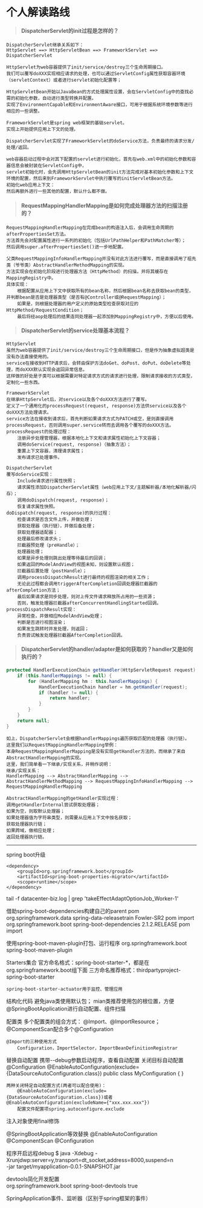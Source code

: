 个人解读路线
====
>#### DispatcherServlet的init过程是怎样的？ ####
    DispatcherServlet继承关系如下：
    HttpServlet ==> HttpServletBean ==> FrameworkServlet ==> DispatcherServlet
    
    HttpServlet为web容器提供了init/service/destroy三个生命周期接口。
    我们可以覆写doXXX实现相应请求的处理，也可以通过ServletConfig属性获取容器环境（servletContext）或者进行servlet初始化配置等；
    
    HttpServletBean开始以JavaBean的方式处理属性设置，会在ServletConfig中的查找必需的初始化参数，自动进行类型转换并配置。
    实现了EnvironmentCapable和EnvironmentAware接口，可用于根据系统环境参数等进行相应的一些调整。
    
    FrameworkServlet是spring web框架的基础servlet。
    实现上开始提供应用上下文的处理。

    DispatcherServlet实现了FrameworkServlet的doService方法，负责最终的请求分发/处理/返回。
    
    web容器启动过程中会对其下配置的servlet进行初始化，首先在web.xml中的初始化参数和容器信息会被封装在ServletConfig中，
    servlet初始化时，会先调用HttpServletBean的init方法完成对基本初始化参数和上下文环境的配置，然后来到FrameworkServlet中执行覆写的initServletBean方法。
    初始化web应用上下文：
    然后再额外进行一些其他的配置，默认什么都不做。


>#### RequestMappingHandlerMapping是如何完成处理器方法的扫描注册的？ ####
    RequestMappingHandlerMapping在完成bean的构造注入后，会调用生命周期的afterPropertiesSet方法。
    方法首先会对配置属性进行一系列的初始化（包括UrlPathHelper和PathMatcher等）；
    然后调用super.afterPropertiesSet()进一步地配置。
    
    父类RequestMappingInfoHandlerMapping并没有对此方法进行覆写，而是直接调用了祖先类（爷爷类）AbstractHandlerMethodMapping的实现。
    方法实现会在初始化阶段进行处理器方法（HttpMethod）的扫描，并将其缓存在MappingRegistry中。
    具体实现：
        根据配置从应用上下文中获取所有的bean名称，然后根据bean名称去获取bean的类型，并判断bean是否是处理器类型（是否有@Controller或@RequestMapping）；
        如果是，则根据处理器的用户定义的原始类型检查获取对应的HttpMethod/RequestCondition；
        最后将经aop处理后的结果连同处理器一起添加到MappingRegistry中，方便以后使用。
    
>#### DispatcherServlet的service处理基本流程？ ####
    HttpServlet
    虽然为web容器提供了init/service/destroy三个生命周期接口，但是作为抽象虚拟超类是没有办法直接使用的。
    service在接收到HTTP请求后，会转由保护方法doGet、doPost、doPut、doDelete等处理，而doXXX默认实现会返回异常信息。
    这样做的好处是子类可以根据需要对特定请求方式的请求进行处理，限制请求接收的方式类型，定制化一些东西。
    
    FrameworkServlet
    在继承HttpServlet后，对service以及各个doXXX方法进行了覆写。
    定义了一个通用化的processRequest(request, response)方法供service以及各个doXXX方法处理请求。
    service方法在接收到请求后，首先判断如果请求方式为PATCH或空，是则直接调用processRequest，否则调用super.service转而去调用各个覆写的doXXX方法。
    processRequest的处理过程：
        注册异步处理管理器，根据本地化上下文和请求属性初始化上下文容器；
        调用doService(request, response)（抽象方法）；
        重置上下文容器，清理请求属性；
        发布请求已处理事件。
    
    DispatcherServlet
    覆写doService实现：
        Include请求进行属性快照；
        请求属性添加DispatcherServlet属性（web应用上下文/主题解析器/本地化解析器/闪存）；
        调用doDispatch(request, response)；
        恢复请求属性快照。
    doDispatch(request, response)的执行过程：
        检查请求是否含文件上传，并做处理；
        获取处理器（执行链），并做后备处理；
        获取处理器适配器；
        处理最后修改请求头；
        拦截器预处理（preHandle）；
        处理器处理；
        如果是异步处理则跳出处理等待最后的回调；
        如果返回的ModelAndView的视图未知，则设置默认视图；
        拦截器后置处理（postHandle）；
        调用processDispatchResult进行最终的视图渲染的相关工作；
        无论此过程都会调用triggerAfterCompletion回调处理器拦截器的afterCompletion方法；
        最后如果请求是同步处理，则对上传文件请求释放所占用的一些资源；
        否则，触发处理器拦截器afterConcurrentHandlingStarted回调。
    processDispatchResult实现：
        异常检查，并做相应ModelAndView处理；
        判断是否进行视图渲染；
        如果发生跳转时并发处理，则返回；
        负责尝试触发处理器拦截器AfterCompletion回调。
        
    

>#### DispatcherServlet的handler/adapter是如何获取的？handler又是如何执行的？ ####
```java
protected HandlerExecutionChain getHandler(HttpServletRequest request) throws Exception {
    if (this.handlerMappings != null) {
        for (HandlerMapping hm : this.handlerMappings) {
            HandlerExecutionChain handler = hm.getHandler(request);
            if (handler != null) {
                return handler;
            }
        }
    }
    return null;
}
```
	如上，DispatcherServlet会根据handlerMappings遍历获取匹配的处理器（执行链）。
	这里我们以RequestMappingHandlerMapping举例：
	本身RequestMappingHandlerMapping是没有实现getHandler方法的，而继承了来自AbstractHandlerMapping的实现。
	这里，我们简单看一下继承/实现关系，并稍作说明：
	继承/实现关系：
	HandlerMapping --> AbstractHandlerMapping --> AbstractHandlerMethodMapping --> RequestMappingInfoHandlerMapping --> RequestMappingHandlerMapping
    
    AbstractHandlerMapping的getHandler实现过程：
    调用getHandlerInternal尝试获取处理器；
    如果为空，则取默认处理器；
    如果处理器值为字符串类型，则需要从应用上下文中按名获取；
    获取处理器执行链；
    如果跨域，做相应处理；
    返回处理器执行链。
    
---
spring boot升级

	<dependency>
		<groupId>org.springframework.boot</groupId>
		<artifactId>spring-boot-properties-migrator</artifactId>
		<scope>runtime</scope>
	</dependency>

tail -f datacenter-biz.log | grep 'takeEffectAdaptOptionJob_Worker-1'


借助spring-boot-dependencies构建自己的parent pom
	<dependencyManagement>
		<dependencies>
			<!-- Override Spring Data release train provided by Spring Boot -->
			<dependency>
				<groupId>org.springframework.data</groupId>
				<artifactId>spring-data-releasetrain</artifactId>
				<version>Fowler-SR2</version>
				<type>pom</type>
				<scope>import</scope>
			</dependency>
			<dependency>
				<groupId>org.springframework.boot</groupId>
				<artifactId>spring-boot-dependencies</artifactId>
				<version>2.1.2.RELEASE</version>
				<type>pom</type>
				<scope>import</scope>
			</dependency>
		</dependencies>
	</dependencyManagement>

使用spring-boot-maven-plugin打包、运行程序
	<build>
		<plugins>
			<plugin>
				<groupId>org.springframework.boot</groupId>
				<artifactId>spring-boot-maven-plugin</artifactId>
			</plugin>
		</plugins>
	</build>

Starters集合
	官方命名格式：spring-boot-starter-*，都是在org.springframework.boot组下面
	三方命名推荐格式：thirdpartyproject-spring-boot-starter

	spring-boot-starter-actuator用于监控、管理应用

结构化代码
	避免java类使用默认包；
	mian类推荐使用包的根位置，方便@SpringBootApplication进行自动配置、组件扫描
	
配置类
	多个配置类的组合方式：
		@Import、@ImportResource；
		@ComponentScan配合多个@Configuration
		
	@Import的三种使用方式
		Configuration，ImportSelector，ImportBeanDefinitionRegistrar
		
替换自动配置
	携带--debug参数启动程序，查看自动配置
	关闭目标自动配置
		@Configuration
		@EnableAutoConfiguration(exclude={DataSourceAutoConfiguration.class})
		public class MyConfiguration {
		}
	
	两种关闭特定自动配置方式(两者可以配合使用)：
		@EnableAutoConfiguration(exclude={DataSourceAutoConfiguration.class})或者@EnableAutoConfiguration(excludeName={"xxx.xxx.xxx"})
		配置文件配置项spring.autoconfigure.exclude
		
注入对象使用final修饰

@SpringBootApplication等效替换
	@EnableAutoConfiguration
	@ComponentScan
	@Configuration
	
程序开启远程debug
		$ java -Xdebug -Xrunjdwp:server=y,transport=dt_socket,address=8000,suspend=n \
       -jar target/myapplication-0.0.1-SNAPSHOT.jar

devtools简化开发配置   
<dependencies>
	<dependency>
		<groupId>org.springframework.boot</groupId>
		<artifactId>spring-boot-devtools</artifactId>
		<optional>true</optional>
	</dependency>
</dependencies>

SpringApplication事件、监听器（区别于spring框架的事件）
    
    
